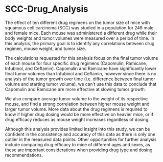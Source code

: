 # SCC-Drug_Analysis

The effect of ten different drug regimens on the tumor size of mice with squamous cell carcinoma (SCC) 
was studied in a population for 248 male and female mice. Each mouse was administered a different drug while 
their body weights and tumor volumes were measured over a period of time. In this analysis, the primary goal is 
to identify any correlations between drug regimen, mouse weight, and tumor size.

The calculations requested for this analysis focus on the final tumor volume of each mouse for four specific drug 
regimens (Capomulin, Ramicane, Infubinol, and Ceftamin). Capomulin and Ramicane have significantly lower final tumor 
volumes than Infubinol and Ceftamin, however since there is no analysis of the tumor growth over time (i.e. difference 
between final tumor volume and starting tumor volume), we can't use this data to conclude that Capomulin and Ramicane 
are more effective at slowing tumor growth.

We also compare average tumor volume to the weight of its respective mouse, and find a strong correlation between higher 
mouse weight and larger tumor volume. More data about the drug regimens is required to know if higher drug dosing would be 
more effective on heavier mice, or if drug efficacy reduces as mouse weight increases regardless of dosing.

Although this analysis provides limited insight into this study, we can be confident in the consistency and accuracy of 
this data as there is only one outlier in the measured data points. Other opportunities for further analysis include 
comparing drug efficacy to mice of different ages and sexes, as these are important considerations when providing drug 
type and dosing recommendations.
